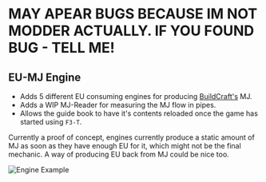 # MAY APEAR BUGS BECAUSE IM NOT MODDER ACTUALLY. IF YOU FOUND BUG - TELL ME!

## EU-MJ Engine

* Adds 5 different EU consuming engines for producing [BuildCraft's](https://github.com/BuildCraft/BuildCraft) MJ.
* Adds a WIP MJ-Reader for measuring the MJ flow in pipes.
* Allows the guide book to have it's contents reloaded once the game has started using `F3-T`.

Currently a proof of concept, engines currently produce a static amount of MJ as soon as they have enough EU for it, which might not be the final mechanic.
A way of producing EU back from MJ could be nice too.

![Engine Example](http://i.imgur.com/znDzoLk.png)
